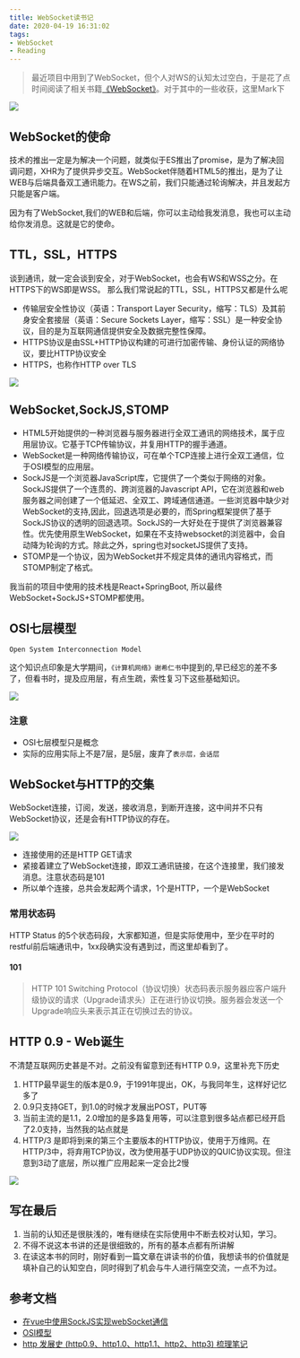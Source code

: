 ```yaml
---
title: WebSocket读书记
date: 2020-04-19 16:31:02
tags:
- WebSocket
- Reading
---
```

> 最近项目中用到了WebSocket，但个人对WS的认知太过空白，于是花了点时间阅读了相关书籍[《WebSocket》](https://www.amazon.cn/dp/B015D78JVQ/ref=sr_1_4?keywords=websocket&qid=1587293374&sr=8-4)。对于其中的一些收获，这里Mark下

![](http://static.1991421.cn/2020/2020-04-19-194807.jpeg)

## WebSocket的使命
技术的推出一定是为解决一个问题，就类似于ES推出了promise，是为了解决回调问题，XHR为了提供异步交互。WebSocket伴随着HTML5的推出，是为了让WEB与后端具备双工通讯能力。在WS之前，我们只能通过轮询解决，并且发起方只能是客户端。

因为有了WebSocket,我们的WEB和后端，你可以主动给我发消息，我也可以主动给你发消息。这就是它的使命。


## TTL，SSL，HTTPS
谈到通讯，就一定会谈到安全，对于WebSocket，也会有WS和WSS之分。在HTTPS下的WS即是WSS。
那么我们常说起的TTL，SSL，HTTPS又都是什么呢

- 传输层安全性协议（英语：Transport Layer Security，缩写：TLS）及其前身安全套接层（英语：Secure Sockets Layer，缩写：SSL）是一种安全协议，目的是为互联网通信提供安全及数据完整性保障。
- HTTPS协议是由SSL+HTTP协议构建的可进行加密传输、身份认证的网络协议，要比HTTP协议安全
- HTTPS，也称作HTTP over TLS

![](http://static.1991421.cn/2020/2020-04-19-164130.jpeg)

## WebSocket,SockJS,STOMP
- HTML5开始提供的一种浏览器与服务器进行全双工通讯的网络技术，属于应用层协议。它基于TCP传输协议，并复用HTTP的握手通道。
- WebSocket是一种网络传输协议，可在单个TCP连接上进行全双工通信，位于OSI模型的应用层。
- SockJS是一个浏览器JavaScript库，它提供了一个类似于网络的对象。SockJS提供了一个连贯的、跨浏览器的Javascript API，它在浏览器和web服务器之间创建了一个低延迟、全双工、跨域通信通道。一些浏览器中缺少对WebSocket的支持,因此，回退选项是必要的，而Spring框架提供了基于SockJS协议的透明的回退选项。SockJS的一大好处在于提供了浏览器兼容性。优先使用原生WebSocket，如果在不支持websocket的浏览器中，会自动降为轮询的方式。除此之外，spring也对socketJS提供了支持。
- STOMP是一个协议，因为WebSocket并不规定具体的通讯内容格式，而STOMP制定了格式。

我当前的项目中使用的技术栈是React+SpringBoot, 所以最终WebSocket+SockJS+STOMP都使用。

## OSI七层模型
`Open System Interconnection Model`

这个知识点印象是大学期间，`《计算机网络》谢希仁书`中提到的,早已经忘的差不多了，但看书时，提及应用层，有点生疏，索性复习下这些基础知识。

![](http://static.1991421.cn/2020/2020-04-19-164957.jpeg)


### 注意

- OSI七层模型只是概念
- 实际的应用实际上不是7层，是5层，废弃了`表示层，会话层`


## WebSocket与HTTP的交集
WebSocket连接，订阅，发送，接收消息，到断开连接，这中间并不只有WebSocket协议，还是会有HTTP协议的存在。


![](http://static.1991421.cn/2020/2020-04-19-191659.jpeg)

- 连接使用的还是HTTP GET请求
- 紧接着建立了WebSocket连接，即双工通讯链接，在这个连接里，我们接发消息。注意状态码是101
- 所以单个连接，总共会发起两个请求，1个是HTTP，一个是WebSocket


### 常用状态码
HTTP Status 的5个状态码段，大家都知道，但是实际使用中，至少在平时的restful前后端通讯中，1xx段确实没有遇到过，而这里却看到了。

#### 101
> HTTP  101 Switching Protocol（协议切换）状态码表示服务器应客户端升级协议的请求（Upgrade请求头）正在进行协议切换。服务器会发送一个Upgrade响应头来表示其正在切换过去的协议。

## HTTP 0.9 - Web诞生

不清楚互联网历史甚是不对。之前没有留意到还有HTTP 0.9，这里补充下历史

1. HTTP最早诞生的版本是0.9，于1991年提出，OK，与我同年生，这样好记忆多了
2. 0.9只支持GET，到1.0的时候才发展出POST，PUT等
3. 当前主流的是1.1，2.0增加的是多路复用等，可以注意到很多站点都已经开启了2.0支持，当然我的站点就是
4. HTTP/3 是即将到来的第三个主要版本的HTTP协议，使用于万维网。在HTTP/3中，将弃用TCP协议，改为使用基于UDP协议的QUIC协议实现。但注意到3动了底层，所以推广应用起来一定会比2慢

![](http://static.1991421.cn/2020/2020-04-19-194115.jpeg)


## 写在最后

1. 当前的认知还是很肤浅的，唯有继续在实际使用中不断去校对认知，学习。
2. 不得不说这本书讲的还是很细致的，所有的基本点都有所讲解
3. 在读这本书的同时，刚好看到一篇文章在讲读书的价值，我想读书的价值就是填补自己的认知空白，同时得到了机会与牛人进行隔空交流，一点不为过。


## 参考文档

- [在vue中使用SockJS实现webSocket通信](https://juejin.im/post/5b7fd02d6fb9a01a196f6276)
- [OSI模型](https://zh.wikipedia.org/wiki/OSI%E6%A8%A1%E5%9E%8B)
- [http 发展史 (http0.9、http1.0、http1.1、http2、http3) 梳理笔记](https://www.chainnews.com/articles/401950499827.htm)
